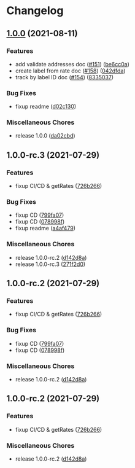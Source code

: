 # Changelog

## [1.0.0](https://www.github.com/ShipEngine/shipengine-js/compare/v1.0.0-rc.3...v1.0.0) (2021-08-11)


### Features

* add validate addresses doc ([#151](https://www.github.com/ShipEngine/shipengine-js/issues/151)) ([be6cc0a](https://www.github.com/ShipEngine/shipengine-js/commit/be6cc0a452a7d14b0ae3cdf087c621b651616261))
* create label from rate doc ([#158](https://www.github.com/ShipEngine/shipengine-js/issues/158)) ([042dfda](https://www.github.com/ShipEngine/shipengine-js/commit/042dfdaec6fc79f16e36f71ef914f3104e950393))
* track by label ID doc ([#154](https://www.github.com/ShipEngine/shipengine-js/issues/154)) ([8335037](https://www.github.com/ShipEngine/shipengine-js/commit/8335037fe904d1c94fc20f9920e5f9602a8fcb9f))


### Bug Fixes

* fixup readme ([d02c130](https://www.github.com/ShipEngine/shipengine-js/commit/d02c130b31c20604fc528cf0e87055e65c72dffa))


### Miscellaneous Chores

* release 1.0.0 ([da02cbd](https://www.github.com/ShipEngine/shipengine-js/commit/da02cbda8ac66c0778f77d6370f6aaac240241d4))

## 1.0.0-rc.3 (2021-07-29)


### Features

* fixup CI/CD & getRates ([726b266](https://www.github.com/ShipEngine/shipengine-js/commit/726b26649e166e1b2cb305c169379ec097314e61))


### Bug Fixes

* fixup CD ([799fa07](https://www.github.com/ShipEngine/shipengine-js/commit/799fa0714f838daeefa9646a6736397a9793b6c6))
* fixup CD ([078998f](https://www.github.com/ShipEngine/shipengine-js/commit/078998f159a260a57c7af68e377118d9a3264c93))
* fixup readme ([a4af479](https://www.github.com/ShipEngine/shipengine-js/commit/a4af479855a87804c332cf0187ca2610cbbcf48e))


### Miscellaneous Chores

* release 1.0.0-rc.2 ([d142d8a](https://www.github.com/ShipEngine/shipengine-js/commit/d142d8a73b2c6e5c28cb756efd05b24514fa8b6d))
* release 1.0.0-rc.3 ([271f2d0](https://www.github.com/ShipEngine/shipengine-js/commit/271f2d04950cb791341da1ed40c6e01faa6ea46c))

## 1.0.0-rc.2 (2021-07-29)


### Features

* fixup CI/CD & getRates ([726b266](https://www.github.com/ShipEngine/shipengine-js/commit/726b26649e166e1b2cb305c169379ec097314e61))


### Bug Fixes

* fixup CD ([799fa07](https://www.github.com/ShipEngine/shipengine-js/commit/799fa0714f838daeefa9646a6736397a9793b6c6))
* fixup CD ([078998f](https://www.github.com/ShipEngine/shipengine-js/commit/078998f159a260a57c7af68e377118d9a3264c93))


### Miscellaneous Chores

* release 1.0.0-rc.2 ([d142d8a](https://www.github.com/ShipEngine/shipengine-js/commit/d142d8a73b2c6e5c28cb756efd05b24514fa8b6d))

## 1.0.0-rc.2 (2021-07-29)


### Features

* fixup CI/CD & getRates ([726b266](https://www.github.com/ShipEngine/shipengine-js/commit/726b26649e166e1b2cb305c169379ec097314e61))


### Miscellaneous Chores

* release 1.0.0-rc.2 ([d142d8a](https://www.github.com/ShipEngine/shipengine-js/commit/d142d8a73b2c6e5c28cb756efd05b24514fa8b6d))

